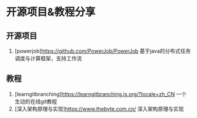 # 开源项目&教程分享

## 开源项目
1. [powerjob]<https://github.com/PowerJob/PowerJob> 基于java的分布式任务调度与计算框架，支持工作流

## 教程

1. [learngitbranching]<https://learngitbranching.js.org/?locale=zh_CN> 一个生动的在线git教程
2. [深入架构原理与实现]<https://www.thebyte.com.cn/> 深入架构原理与实现
